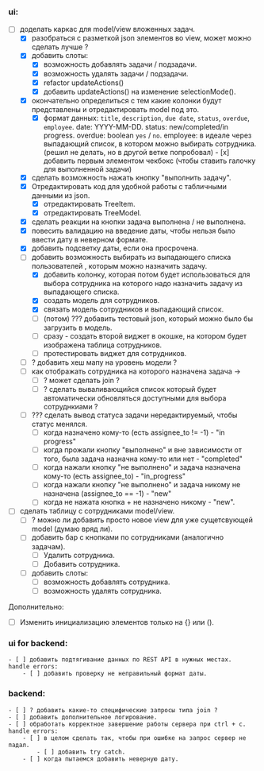 ### ui:
- [ ] доделать каркас для model/view вложенных задач.
	- [x] разобраться с разметкой json элементов во view, может можно сделать лучше ?
	- [x] добавить слоты:
		- [x] возможность добавлять задачи / подзадачи.
		- [x] возможность удалять задачи / подзадачи.
		- [x] refactor updateActions()
		- [x] добавить updateActions() на изменение selectionMode(). 
	- [x] окончательно определиться с тем какие колонки будут представлены и отредактировать model под это.
		- [x] формат данных: `title`, `description`, `due date`, `status`, `overdue`, `employee`.
			date: YYYY-MM-DD.
			status: new/completed/in progress.
			overdue: boolean `yes` / `no`.
			employee: в идеале через выпадающий список, в котором можно выбирать сотрудника.
	(решил не делать, но в другой ветке попробовал) - [x] добавить первым элементом чекбокс (чтобы ставить галочку для выполненной задачи)
	- [x] сделать возможность нажать кнопку "выполнить задачу".
	- [x] Отредактировать код для удобной работы с табличными данными из json.
		- [x] отредактировать TreeItem.
		- [x] отредактировать TreeModel. 
	- [x] сделать реакции на кнопки задача выполнена / не выполнена. 
	- [x] повесить валидацию на введение даты, чтобы нельзя было ввести дату в неверном формате.
	- [x] добавить подсветку даты, если она просрочена.
	- [ ] добавить возможность выбирать из выпадающего списка пользователей , которым можно назначить задачу.
		- [x] добавить колонку, которая потом будет использоваться для выбора сотрудника на которого надо назначить задачу из выпадающего списка.
		- [x] создать модель для сотрудников.
		- [x] связать модель сотрудников и выпадающий список.
		- [ ] (потом) ???  добавить тестовый json, который можно было бы загрузить в модель.
		- [ ] сразу - создать второй виджет в окошке, на котором будет изображена таблица сотрудников.
		- [ ] протестировать виджет для сотрудников.
	- [ ] ? добавить хеш мапу на уровень модели ?
	- [ ] как отображать сотрудника на которого назначена задача ->
		- [ ] ? может сделать join ?
		- [ ] ? сделать вываливающийся список который будет автоматически обновляться доступными для выбора сотруднкиами ?
	- [ ] ??? сделать вывод статуса задачи нередактируемый, чтобы статус менялся.
		- [ ] когда назначено кому-то (есть assignee_to != -1) - "in progress"
		- [ ] когда прожали кнопку "выполнено" и вне зависимости от того, была задача назначна кому-то или нет - "completed"
		- [ ] когда нажали кнопку "не выполнено" и задача назначена кому-то (есть assignee_to)  - "in_progress"
		- [ ] когда нажали кнопку "не выполнено" и задача никому не назначена (assignee_to == -1) - "new"
		- [ ] когда не нажата кнопка + не назначено никому - "new".
- [ ] сделать таблицу с сотрудниками model/view.
	- [ ] ? можно ли добавить просто новое view для уже сущетсвующей model (думаю вряд ли).
	- [ ] добавить бар с кнопками по сотрудниками (аналогично задачам).
		- [ ] Удалить сотрудника.
		- [ ] Добавить сотрудника.
	- [ ] добавить слоты:
		- [ ] возможность добавлять сотрудника.
		- [ ] возможность удалять сотрудника.

Дополнительно:
- [ ] Изменить инициализацию элементов только на {} или ().
### ui for backend:
	- [ ] добавить подтягивание данных по REST API в нужных местах.
	handle errors:
		- [ ] добавить проверку не неправильный формат даты. 
### backend:
	- [ ] ? добавить какие-то специфические запросы типа join ?
	- [ ] добавить дополнительное логирование.
	- [ ] обработать корректное завершение работы сервера при ctrl + c.
	handle errors:
		- [ ] в целом сделать так, чтобы при ошибке на запрос сервер не падал.
			- [ ] добавить try catch.
		- [ ] когда пытаемся добавить неверную дату.
